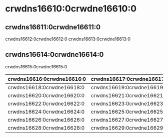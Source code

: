 # crwdns16610:0crwdne16610:0

## crwdns16611:0crwdne16611:0

crwdns16612:0crwdne16612:0 crwdns16613:0crwdne16613:0

## crwdns16614:0crwdne16614:0

crwdns16615:0crwdne16615:0

| crwdns16616:0crwdne16616:0 | crwdns16617:0crwdne16617:0 |
| -------------------------- | -------------------------- |
| crwdns16618:0crwdne16618:0 | crwdns16619:0crwdne16619:0 |
| crwdns16620:0crwdne16620:0 | crwdns16621:0crwdne16621:0 |
| crwdns16622:0crwdne16622:0 | crwdns16623:0crwdne16623:0 |
| crwdns16624:0crwdne16624:0 | crwdns16625:0crwdne16625:0 |
| crwdns16626:0crwdne16626:0 | crwdns16627:0crwdne16627:0 |
| crwdns16628:0crwdne16628:0 | crwdns16629:0crwdne16629:0 |